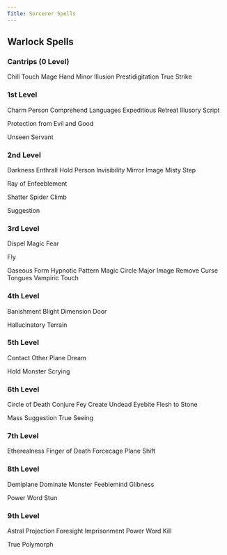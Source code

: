```yaml
---
Title: Sorcerer Spells
---
```


## Warlock Spells

### Cantrips (0 Level)

Chill Touch Mage Hand Minor Illusion Prestidigitation True Strike

### 1st Level

Charm Person Comprehend Languages Expeditious Retreat Illusory Script

Protection from Evil and Good

Unseen Servant

### 2nd Level 

Darkness Enthrall Hold Person Invisibility Mirror Image
Misty Step

Ray of Enfeeblement

Shatter Spider Climb

Suggestion

### 3rd Level

Dispel Magic Fear

Fly

Gaseous Form Hypnotic Pattern Magic Circle Major Image Remove Curse
Tongues Vampiric Touch

### 4th Level

Banishment Blight Dimension Door

Hallucinatory Terrain

### 5th Level

Contact Other Plane Dream

Hold Monster Scrying

### 6th Level 

Circle of Death Conjure Fey Create Undead Eyebite Flesh to
Stone

Mass Suggestion True Seeing

### 7th Level 

Etherealness Finger of Death Forcecage Plane Shift

### 8th Level 

Demiplane Dominate Monster Feeblemind Glibness

Power Word Stun

### 9th Level 

Astral Projection Foresight Imprisonment Power Word Kill

True Polymorph
